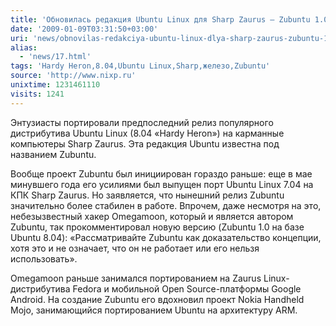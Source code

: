```yaml
---
title: 'Обновилась редакция Ubuntu Linux для Sharp Zaurus — Zubuntu 1.0'
date: '2009-01-09T03:31:50+03:00'
uri: 'news/obnovilas-redakciya-ubuntu-linux-dlya-sharp-zaurus-zubuntu-1-0'
alias: 
  - 'news/17.html'
tags: 'Hardy Heron,8.04,Ubuntu Linux,Sharp,железо,Zubuntu'
source: 'http://www.nixp.ru'
unixtime: 1231461110
visits: 1241
---
```

Энтузиасты портировали предпоследний релиз популярного дистрибутива Ubuntu Linux (8.04 «Hardy Heron») на карманные компьютеры Sharp Zaurus. Эта редакция Ubuntu известна под названием Zubuntu.

Вообще проект Zubuntu был инициирован гораздо раньше: еще в мае минувшего года его усилиями был выпущен порт Ubuntu Linux 7.04 на КПК Sharp Zaurus. Но заявляется, что нынешний релиз Zubuntu значительно более стабилен в работе. Впрочем, даже несмотря на это, небезызвестный хакер Omegamoon, который и является автором Zubuntu, так прокомментировал новую версию (Zubuntu 1.0 на базе Ubuntu 8.04): «Рассматривайте Zubuntu как доказательство концепции, хотя это и не означает, что он не работает или его нельзя использовать».

Omegamoon раньше занимался портированием на Zaurus Linux-дистрибутива Fedora и мобильной Open Source-платформы Google Android. На создание Zubuntu его вдохновил проект Nokia Handheld Mojo, занимающийся портированием Ubuntu на архитектуру ARM.

